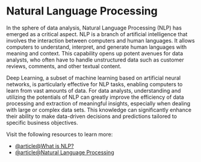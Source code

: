 # Natural Language Processing 

In the sphere of data analysis, Natural Language Processing (NLP) has emerged as a critical aspect. NLP is a branch of artificial intelligence that involves the interaction between computers and human languages. It allows computers to understand, interpret, and generate human languages with meaning and context. This capability opens up potent avenues for data analysts, who often have to handle unstructured data such as customer reviews, comments, and other textual content. 

Deep Learning, a subset of machine learning based on artificial neural networks, is particularly effective for NLP tasks, enabling computers to learn from vast amounts of data. For data analysts, understanding and utilizing the potentials of NLP can greatly improve the efficiency of data processing and extraction of meaningful insights, especially when dealing with large or complex data sets. This knowledge can significantly enhance their ability to make data-driven decisions and predictions tailored to specific business objectives.

Visit the following resources to learn more:

- [@article@What is NLP?](https://aws.amazon.com/what-is/nlp/)
- [@article@Natural Language Processing](https://www.deeplearning.ai/resources/natural-language-processing/)